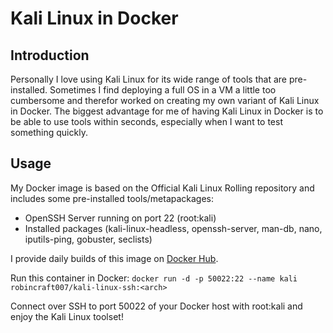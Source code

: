 # Kali Linux in Docker
## Introduction
Personally I love using Kali Linux for its wide range of tools that are pre-installed.
Sometimes I find deploying a full OS in a VM a little too cumbersome and therefor worked on creating my own variant of Kali Linux in Docker.
The biggest advantage for me of having Kali Linux in Docker is to be able to use tools within seconds, especially when I want to test something quickly.

## Usage
My Docker image is based on the Official Kali Linux Rolling repository and includes some pre-installed tools/metapackages:
- OpenSSH Server running on port 22 (root:kali)
- Installed packages (kali-linux-headless, openssh-server, man-db, nano, iputils-ping, gobuster, seclists)

I provide daily builds of this image on [Docker Hub](https://hub.docker.com/r/robincraft007/kali-linux-ssh).

Run this container in Docker: `docker run -d -p 50022:22 --name kali robincraft007/kali-linux-ssh:<arch>`

Connect over SSH to port 50022 of your Docker host with root:kali and enjoy the Kali Linux toolset!
